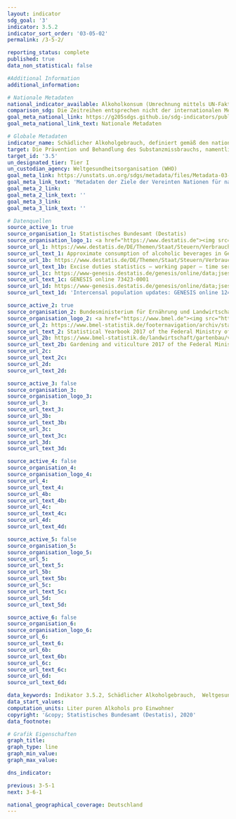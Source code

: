 ```yaml
---
layout: indicator
sdg_goal: '3'
indicator: 3.5.2
indicator_sort_order: '03-05-02'
permalink: /3-5-2/

reporting_status: complete
published: true
data_non_statistical: false

#Additional Information
additional_information: 

# Nationale Metadaten
national_indicator_available: Alkoholkonsum (Umrechnung mittels UN-Faktoren) <br> Alkoholkonsum (Umrechnung mittels nationalen Faktoren)
comparison_sdg: Die Zeitreihen entsprechen nicht der internationalen Metadatenbeschreibung
goal_meta_national_link: https://g205sdgs.github.io/sdg-indicators/public/MetaDe/3.5.2.pdf
goal_meta_national_link_text: Nationale Metadaten

# Globale Metadaten
indicator_name: Schädlicher Alkoholgebrauch, definiert gemäß den nationalen Gegebenheiten als Alkoholkonsum pro Kopf (15 Jahre und älter) innerhalb eines Kalenderjahres in Litern reinem Alkohol
target: Die Prävention und Behandlung des Substanzmissbrauchs, namentlich des Suchtstoffmissbrauchs und des schädlichen Gebrauchs von Alkohol, verstärken
target_id: '3.5'
un_designated_tier: Tier I
un_custodian_agency: Weltgesundheitsorganisation (WHO)
goal_meta_link: https://unstats.un.org/sdgs/metadata/files/Metadata-03-05-02.pdf
goal_meta_link_text: 'Metadaten der Ziele der Vereinten Nationen für nachhaltige Entwicklung'
goal_meta_2_link: 
goal_meta_2_link_text: ''
goal_meta_3_link: 
goal_meta_3_link_text: ''

# Datenquellen
source_active_1: true
source_organisation_1: Statistisches Bundesamt (Destatis)
source_organisation_logo_1: <a href="https://www.destatis.de"><img src="https://g205sdgs.github.io/sdg-indicators/public/logos/destatis.png" alt="Logo destatis" /></a>
source_url_1: https://www.destatis.de/DE/Themen/Staat/Steuern/Verbrauchsteuern/_inhalt.html
source_url_text_1: Approximate consumption of alcoholic beverages in Germany
source_url_1b: https://www.destatis.de/DE/Themen/Staat/Steuern/Verbrauchsteuern/_inhalt.html
source_url_text_1b: Excise duties statistics – working paper – time series
source_url_1c: https://www-genesis.destatis.de/genesis/online/data;jsessionid=0D616A09B55EA7987CFEB494BE150317.tomcat_GO_1_3?operation=abruftabellenVerzeichnisAuswahl&verzeichnis=&levelindex=0&levelid=1532513604686&sortdirection=auf&selectionname=*73423*&auswaehlen.x=0&auswaehlen.y=0
source_url_text_1c: GENESIS online 73423-0001
source_url_1d: https://www-genesis.destatis.de/genesis/online/data;jsessionid=0D616A09B55EA7987CFEB494BE150317.tomcat_GO_1_3?operation=abruftabellenVerzeichnisAuswahl&verzeichnis=&levelindex=0&levelid=1532513604686&sortdirection=auf&selectionname=*73423*&auswaehlen.x=0&auswaehlen.y=0
source_url_text_1d: 'Intercensal population updates: GENESIS online 12411-0040'

source_active_2: true
source_organisation_2: Bundesministerium für Ernährung und Landwirtschaft (BMEL)
source_organisation_logo_2: <a href="https://www.bmel.de"><img src="https://g205sdgs.github.io/sdg-indicators/public/logos/bmel.png" alt="Logo bmel" /></a>
source_url_2: https://www.bmel-statistik.de/footernavigation/archiv/statistisches-jahrbuch/
source_url_text_2: Statistical Yearbook 2017 of the Federal Ministry of Food and Agriculture
source_url_2b: https://www.bmel-statistik.de/landwirtschaft/gartenbau/veroeffentlichungen-zum-gartenbau/ertragslage-des-garten-und-weinbaus/
source_url_text_2b: Gardening and viticulture 2017 of the Federal Ministry of Food and Agriculture
source_url_2c: 
source_url_text_2c: 
source_url_2d: 
source_url_text_2d: 

source_active_3: false
source_organisation_3: 
source_organisation_logo_3: 
source_url_3: 
source_url_text_3: 
source_url_3b: 
source_url_text_3b: 
source_url_3c: 
source_url_text_3c: 
source_url_3d: 
source_url_text_3d: 

source_active_4: false
source_organisation_4: 
source_organisation_logo_4: 
source_url_4: 
source_url_text_4: 
source_url_4b: 
source_url_text_4b: 
source_url_4c: 
source_url_text_4c: 
source_url_4d: 
source_url_text_4d: 

source_active_5: false
source_organisation_5: 
source_organisation_logo_5: 
source_url_5: 
source_url_text_5: 
source_url_5b: 
source_url_text_5b: 
source_url_5c: 
source_url_text_5c: 
source_url_5d: 
source_url_text_5d: 

source_active_6: false
source_organisation_6: 
source_organisation_logo_6: 
source_url_6: 
source_url_text_6: 
source_url_6b: 
source_url_text_6b: 
source_url_6c: 
source_url_text_6c: 
source_url_6d: 
source_url_text_6d: 

data_keywords: Indikator 3.5.2, Schädlicher Alkoholgebrauch,  Weltgesundheitsorganisation (WHO), Bundesministerium für Ernährung und Landwirtschaft (BMEL)
data_start_values:
computation_units: Liter puren Alkohols pro Einwohner
copyright: '&copy; Statistisches Bundesamt (Destatis), 2020'
data_footnote: 

# Grafik Eigenschaften
graph_title: 
graph_type: line
graph_min_value: 
graph_max_value: 

dns_indicator: 

previous: 3-5-1
next: 3-6-1

national_geographical_coverage: Deutschland
---
```



